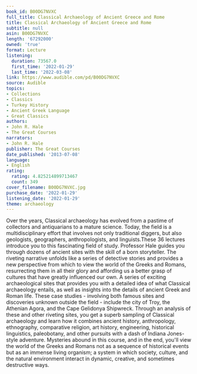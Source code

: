 ```yaml
---
book_id: B00DG7NVXC
full_title: Classical Archaeology of Ancient Greece and Rome
title: Classical Archaeology of Ancient Greece and Rome
subtitle: null
asin: B00DG7NVXC
length: '67292000'
owned: 'true'
format: Lecture
listening:
  duration: 73567.0
  first_time: '2022-01-29'
  last_time: '2022-03-08'
link: https://www.audible.com/pd/B00DG7NVXC
source: Audible
topics:
- Collections
- Classics
- Turkey History
- Ancient Greek Language
- Great Classics
authors:
- John R. Hale
- The Great Courses
narrators:
- John R. Hale
publisher: The Great Courses
date_published: '2013-07-08'
language:
- English
rating:
  rating: 4.825214899713467
  count: 349
cover_filename: B00DG7NVXC.jpg
purchase_date: '2022-01-29'
listening_date: '2022-01-29'
theme: archaeology
---
```

Over the years, Classical archaeology has evolved from a pastime of collectors and antiquarians to a mature science. Today, the field is a multidisciplinary effort that involves not only traditional diggers, but also geologists, geographers, anthropologists, and linguists.These 36 lectures introduce you to this fascinating field of study. Professor Hale guides you through dozens of ancient sites with the skill of a born storyteller.
The riveting narrative unfolds like a series of detective stories and provides a new perspective from which to view the world of the Greeks and Romans, resurrecting them in all their glory and affording us a better grasp of cultures that have greatly influenced our own.
A series of exciting archaeological sites that provides you with a detailed idea of what Classical archaeology entails, as well as insights into the details of ancient Greek and Roman life. These case studies - involving both famous sites and discoveries unknown outside the field - include the city of Troy, the Athenian Agora, and the Cape Gelidonya Shipwreck.
Through an analysis of these and other riveting sites, you get a superb sampling of Classical archaeology and learn how it combines ancient history, anthropology, ethnography, comparative religion, art history, engineering, historical linguistics, paleobotany, and other pursuits with a dash of Indiana Jones-style adventure.
Mysteries abound in this course, and in the end, you'll view the world of the Greeks and Romans not as a sequence of historical events but as an immense living organism; a system in which society, culture, and the natural environment interact in dynamic, creative, and sometimes destructive ways.
